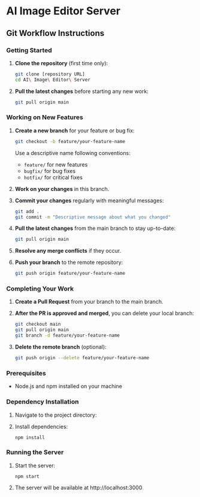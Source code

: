 # AI Image Editor Server

## Git Workflow Instructions

### Getting Started

1. **Clone the repository** (first time only):
   ```bash
   git clone [repository URL]
   cd AI\ Image\ Editor\ Server
   ```

2. **Pull the latest changes** before starting any new work:
   ```bash
   git pull origin main
   ```

### Working on New Features

1. **Create a new branch** for your feature or bug fix:
   ```bash
   git checkout -b feature/your-feature-name
   ```
   Use a descriptive name following conventions:
   - `feature/` for new features
   - `bugfix/` for bug fixes
   - `hotfix/` for critical fixes

2. **Work on your changes** in this branch.

3. **Commit your changes** regularly with meaningful messages:
   ```bash
   git add .
   git commit -m "Descriptive message about what you changed"
   ```

4. **Pull the latest changes** from the main branch to stay up-to-date:
   ```bash
   git pull origin main
   ```

5. **Resolve any merge conflicts** if they occur.

6. **Push your branch** to the remote repository:
   ```bash
   git push origin feature/your-feature-name
   ```

### Completing Your Work

1. **Create a Pull Request** from your branch to the main branch.

2. **After the PR is approved and merged**, you can delete your local branch:
   ```bash
   git checkout main
   git pull origin main
   git branch -d feature/your-feature-name
   ```
   
3. **Delete the remote branch** (optional):
   ```bash
   git push origin --delete feature/your-feature-name
   ```


### Prerequisites
- Node.js and npm installed on your machine

### Dependency Installation
1. Navigate to the project directory:

2. Install dependencies:
   ```
   npm install
   ```

### Running the Server
1. Start the server:
   ```
   npm start
   ```
2. The server will be available at http://localhost:3000
